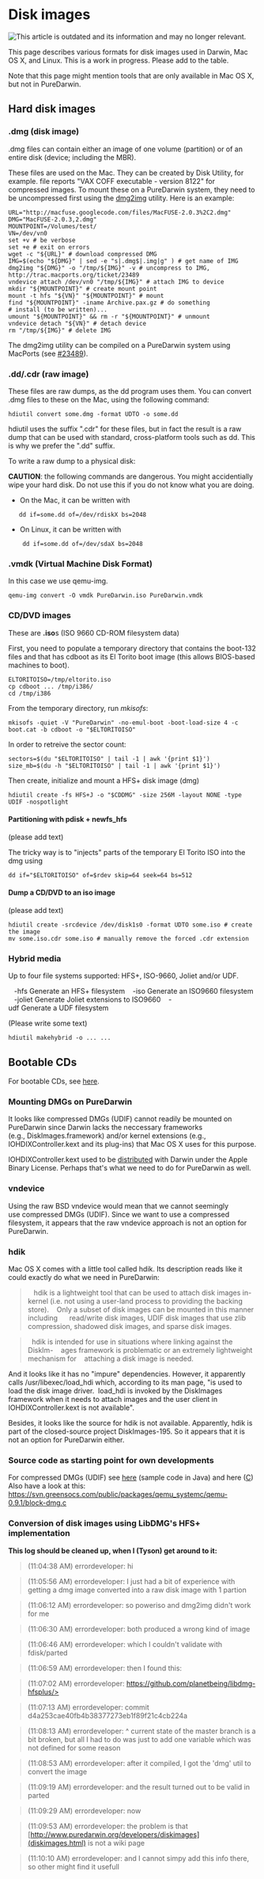 # Disk images

![This article is outdated and its information and may no longer relevant.](/img/notice/article-oudated-oct2024.svg)


This page describes various formats for disk images used in Darwin, Mac OS X, and Linux.
 This is a work in progress. Please add to the table.

Note that this page might mention tools that are only available in Mac OS X, but not in PureDarwin.

## Hard disk images

### .dmg (disk image)
.dmg files can contain either an image of one volume (partition) or of an entire disk (device; including the MBR).

These files are used on the Mac. They can be created by Disk Utility, for example.
 file reports "VAX COFF executable - version 8122" for compressed images.
To mount these on a PureDarwin system, they need to be uncompressed first using the [dmg2img](http://vu1tur.eu.org/tools/) utility. Here is an example:

```shell
URL="http://macfuse.googlecode.com/files/MacFUSE-2.0.3%2C2.dmg"
DMG="MacFUSE-2.0.3,2.dmg"
MOUNTPOINT=/Volumes/test/
VN=/dev/vn0
set +v # be verbose
set +e # exit on errors
wget -c "${URL}" # download compressed DMG
IMG=$(echo "${DMG}" | sed -e "s|.dmg$|.img|g" ) # get name of IMG
dmg2img "${DMG}" -o "/tmp/${IMG}" -v # uncompress to IMG, http://trac.macports.org/ticket/23489 
vndevice attach /dev/vn0 "/tmp/${IMG}" # attach IMG to device
mkdir "${MOUNTPOINT}" # create mount point
mount -t hfs "${VN}" "${MOUNTPOINT}" # mount
find "${MOUNTPOINT}" -iname Archive.pax.gz # do something
# install (to be written)...
umount "${MOUNTPOINT}" && rm -r "${MOUNTPOINT}" # unmount
vndevice detach "${VN}" # detach device
rm "/tmp/${IMG}" # delete IMG
```

The dmg2img utility can be compiled on a PureDarwin system using MacPorts (see [#23489](http://trac.macports.org/ticket/23489)).

### .dd/.cdr (raw image)
These files are raw dumps, as the dd program uses them.
You can convert .dmg files to these on the Mac, using the following command:

```shell
hdiutil convert some.dmg -format UDTO -o some.dd
```

hdiutil uses the suffix ".cdr" for these files, but in fact the result is a raw dump that can be used with standard, cross-platform tools such as dd. This is why we prefer the ".dd" suffix. 

To write a raw dump to a physical disk:

**CAUTION**: the following commands are dangerous. You might accidentially wipe your hard disk.
Do not use this if you do not know what you are doing.

-   On the Mac, it can be written with
    
```shell
   dd if=some.dd of=/dev/rdiskX bs=2048
```
-   On Linux, it can be written with
    
```shell
    dd if=some.dd of=/dev/sdaX bs=2048
```

### .vmdk (Virtual Machine Disk Format)

In this case we use qemu-img.

```shell
qemu-img convert -O vmdk PureDarwin.iso PureDarwin.vmdk
```

### CD/DVD images

These are **.iso**s (ISO 9660 CD-ROM filesystem data)

First, you need to populate a temporary directory that contains the boot-132 files and that has cdboot as its El Torito boot image (this allows BIOS-based machines to boot).

```shell
ELTORITOISO=/tmp/eltorito.iso
cp cdboot ... /tmp/i386/
cd /tmp/i386
```

From the temporary directory, run *mkisofs*:

   ```shell
mkisofs -quiet -V "PureDarwin" -no-emul-boot -boot-load-size 4 -c boot.cat -b cdboot -o "$ELTORITOISO"
```

In order to retreive the sector count:

```shell
sectors=$(du "$ELTORITOISO" | tail -1 | awk '{print $1}')
size_mb=$(du -h "$ELTORITOISO" | tail -1 | awk '{print $1}')
```

Then create, initialize and mount a HFS+ disk image (dmg)

```shell
hdiutil create -fs HFS+J -o "$CDDMG" -size 256M -layout NONE -type UDIF -nospotlight
```

#### Partitioning with pdisk + newfs_hfs
(please add text)

The tricky way is to "injects" parts of the temporary El Torito ISO into the dmg using

```shell
dd if="$ELTORITOISO" of=$rdev skip=64 seek=64 bs=512
```

#### Dump a CD/DVD to an iso image

(please add text)

```shell
hdiutil create -srcdevice /dev/disk1s0 -format UDTO some.iso # create the image
mv some.iso.cdr some.iso # manually remove the forced .cdr extension
```

### Hybrid media
Up to four file systems supported: HFS+, ISO-9660, Joliet and/or UDF.

   -hfs Generate an HFS+ filesystem
   -iso Generate an ISO9660 filesystem
   -joliet Generate Joliet extensions to ISO9660
   -udf Generate a UDF filesystem

(Please write some text)

```shell
hdiutil makehybrid -o ... ...
```

## Bootable CDs
For bootable CDs, see [here](https://github.com/PureDarwin/PureDarwin/wiki/Booting-from-CD-ROM).

### Mounting DMGs on PureDarwin
It looks like compressed DMGs (UDIF) cannot readily be mounted on PureDarwin since Darwin lacks the neccessary frameworks (e.g., DiskImages.framework) and/or kernel extensions (e.g., IOHDIXController.kext and its plug-ins) that Mac OS X uses for this purpose.

IOHDIXController.kext used to be [distributed](https://github.com/PureDarwin/PureDarwin/wiki/BinaryDrivers) with Darwin under the Apple Binary License. Perhaps that's what we need to do for PureDarwin as well.

### vndevice
Using the raw BSD vndevice would mean that we cannot seemingly use compressed DMGs (UDIF).
Since we want to use a compressed filesystem, it appears that the raw vndevice approach is not an option for PureDarwin.

### hdik
Mac OS X comes with a little tool called hdik. Its description reads like it could exactly do what we need in PureDarwin:

>   hdik is a lightweight tool that can be used to attach disk images in-kernel (i.e. not using a user-land process to providing the backing store).
>   Only a subset of disk images can be mounted in this manner including
     read/write disk images, UDIF disk images that use zlib compression, shadowed disk images, and sparse disk images.

>  hdik is intended for use in situations where linking against the DiskIm-
>   ages framework is problematic or an extremely lightweight mechanism for
>   attaching a disk image is needed.

And it looks like it has no "impure" dependencies. However, it apparently calls /usr/libexec/load_hdi which, according to its man page, "is used to load the disk image driver.  load_hdi is invoked by the DiskImages framework when it needs to attach images and the user client in IOHDIXController.kext is not available".

Besides, it looks like the source for hdik is not available. Apparently, hdik is part of the closed-source project DiskImages-195.
So it appears that it is not an option for PureDarwin either.

### Source code as starting point for own developments
For compressed DMGs (UDIF) see [here](http://catacombae.svn.sourceforge.net/viewvc/catacombae/DMGExtractor/src/org/catacombae/udif/) (sample code in Java) and here ([C](http://vu1tur.eu.org/tools/))
Also have a look at this:
<https://svn.greensocs.com/public/packages/qemu_systemc/qemu-0.9.1/block-dmg.c>

### Conversion of disk images using LibDMG's HFS+ implementation

**This log should be cleaned up, when I (Tyson) get around to it:**

>   (11:04:38 AM) errordeveloper: hi

>   (11:05:56 AM) errordeveloper: I just had a bit of experience with getting a dmg image converted into a raw disk image with 1 partion

>   (11:06:12 AM) errordeveloper: so poweriso and dmg2img didn't work for me

>   (11:06:30 AM) errordeveloper: both produced a wrong kind of image

>   (11:06:46 AM) errordeveloper: which I couldn't validate with fdisk/parted

>   (11:06:59 AM) errordeveloper: then I found this:

>   (11:07:02 AM) errordeveloper: https://github.com/planetbeing/libdmg-hfsplus/>

>   (11:07:13 AM) errordeveloper: commit d4a253cae40fb4b38377273eb1f89f21c4cb224a

>   (11:08:13 AM) errordeveloper: ^ current state of the master branch is a bit broken, but all I had to do was just to add one variable which was not defined for some reason

>   (11:08:53 AM) errordeveloper: after it compiled, I got the 'dmg' util to convert the image

>   (11:09:19 AM) errordeveloper: and the result turned out to be valid in parted

>   (11:09:29 AM) errordeveloper: now

>  (11:09:53 AM) errordeveloper: the problem is that [http://www.puredarwin.org/developers/diskimages](diskimages.html) is not a wiki page

>   (11:10:10 AM) errordeveloper: and I cannot simpy add this info there, so other might find it usefull
